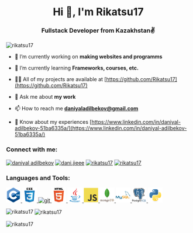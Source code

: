 <h1 align="center">Hi 👋, I'm Rikatsu17</h1>
<h3 align="center">Fullstack Developer from Kazakhstan✌️</h3>

<p align="left"> <img src="https://komarev.com/ghpvc/?username=rikatsu17&label=Profile%20views&color=0e75b6&style=flat" alt="rikatsu17" /> </p>

- 🔭 I’m currently working on **making websites and programms**

- 🌱 I’m currently learning **Frameworks, courses, etc.**

- 👨‍💻 All of my projects are available at [https://github.com/Rikatsu17](https://github.com/Rikatsu17)

- 💬 Ask me about **my work**

- 📫 How to reach me **daniyaladilbekov@gmail.com**

- 📄 Know about my experiences [https://www.linkedin.com/in/daniyal-adilbekov-51ba6335a/](https://www.linkedin.com/in/daniyal-adilbekov-51ba6335a/)

<h3 align="left">Connect with me:</h3>
<p align="left">
<a href="https://linkedin.com/in/daniyal-adilbekov-51ba6335a" target="blank"><img align="center" src="https://raw.githubusercontent.com/rahuldkjain/github-profile-readme-generator/master/src/images/icons/Social/linked-in-alt.svg" alt="daniyal adilbekov" height="30" width="40" /></a>
<a href="https://instagram.com/dani.jieee" target="blank"><img align="center" src="https://raw.githubusercontent.com/rahuldkjain/github-profile-readme-generator/master/src/images/icons/Social/instagram.svg" alt="dani.jieee" height="30" width="40" /></a>
<a href="https://codeforces.com/profile/rikatsu17" target="blank"><img align="center" src="https://raw.githubusercontent.com/rahuldkjain/github-profile-readme-generator/master/src/images/icons/Social/codeforces.svg" alt="rikatsu17" height="30" width="40" /></a>
<a href="https://www.leetcode.com/rikatsu17" target="blank"><img align="center" src="https://raw.githubusercontent.com/rahuldkjain/github-profile-readme-generator/master/src/images/icons/Social/leet-code.svg" alt="rikatsu17" height="30" width="40" /></a>
</p>

<h3 align="left">Languages and Tools:</h3>
<p align="left"> <a href="https://www.w3schools.com/cpp/" target="_blank" rel="noreferrer"> <img src="https://raw.githubusercontent.com/devicons/devicon/master/icons/cplusplus/cplusplus-original.svg" alt="cplusplus" width="40" height="40"/> </a> <a href="https://www.w3schools.com/css/" target="_blank" rel="noreferrer"> <img src="https://raw.githubusercontent.com/devicons/devicon/master/icons/css3/css3-original-wordmark.svg" alt="css3" width="40" height="40"/> </a> <a href="https://git-scm.com/" target="_blank" rel="noreferrer"> <img src="https://www.vectorlogo.zone/logos/git-scm/git-scm-icon.svg" alt="git" width="40" height="40"/> </a> <a href="https://www.w3.org/html/" target="_blank" rel="noreferrer"> <img src="https://raw.githubusercontent.com/devicons/devicon/master/icons/html5/html5-original-wordmark.svg" alt="html5" width="40" height="40"/> </a> <a href="https://www.java.com" target="_blank" rel="noreferrer"> <img src="https://raw.githubusercontent.com/devicons/devicon/master/icons/java/java-original.svg" alt="java" width="40" height="40"/> </a> <a href="https://developer.mozilla.org/en-US/docs/Web/JavaScript" target="_blank" rel="noreferrer"> <img src="https://raw.githubusercontent.com/devicons/devicon/master/icons/javascript/javascript-original.svg" alt="javascript" width="40" height="40"/> </a> <a href="https://www.mongodb.com/" target="_blank" rel="noreferrer"> <img src="https://raw.githubusercontent.com/devicons/devicon/master/icons/mongodb/mongodb-original-wordmark.svg" alt="mongodb" width="40" height="40"/> </a> <a href="https://www.mysql.com/" target="_blank" rel="noreferrer"> <img src="https://raw.githubusercontent.com/devicons/devicon/master/icons/mysql/mysql-original-wordmark.svg" alt="mysql" width="40" height="40"/> </a> <a href="https://www.postgresql.org" target="_blank" rel="noreferrer"> <img src="https://raw.githubusercontent.com/devicons/devicon/master/icons/postgresql/postgresql-original-wordmark.svg" alt="postgresql" width="40" height="40"/> </a> <a href="https://www.python.org" target="_blank" rel="noreferrer"> <img src="https://raw.githubusercontent.com/devicons/devicon/master/icons/python/python-original.svg" alt="python" width="40" height="40"/> </a> </p>

<p><img align="left" src="https://github-readme-stats.vercel.app/api/top-langs?username=rikatsu17&show_icons=true&locale=en&layout=compact" alt="rikatsu17" /></p>

<p>&nbsp;<img align="center" src="https://github-readme-stats.vercel.app/api?username=rikatsu17&show_icons=true&locale=en" alt="rikatsu17" /></p>

<p><img align="center" src="https://github-readme-streak-stats.herokuapp.com/?user=rikatsu17&" alt="rikatsu17" /></p>
